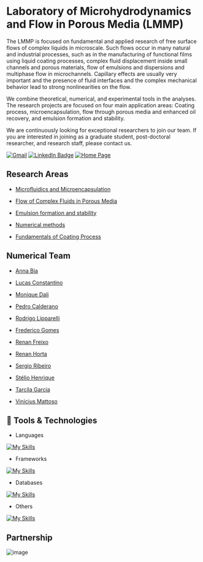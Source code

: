# Laboratory of Microhydrodynamics and Flow in Porous Media (LMMP)

The LMMP is focused on fundamental and applied research of free surface flows of complex liquids in microscale.  Such flows occur in many natural and industrial processes, such as in the manufacturing of functional films using liquid coating processes, complex fluid displacement inside small channels and porous materials, flow of emulsions and dispersions and multiphase flow in microchannels.  Capillary effects are usually very important and the presence of fluid interfaces and the complex mechanical behavior lead to strong nonlinearities on the flow.

We combine theoretical, numerical, and experimental tools in the analyses.  The research projects are focused on four main application areas: Coating process, microencapsulation, flow through porous media and enhanced oil recovery, and emulsion formation and stability.

We are continuously looking for exceptional researchers to join our team.  If you are interested in joining as a graduate student, post-doctoral researcher, and research staff, please contact us. 
  

[![Gmail](https://img.shields.io/badge/Gmail-D14836?style=for-the-badge&logo=gmail&logoColor=white&link=mailto:msc@puc-rio.br)](mailto:msc@puc-rio.br)  [![LinkedIn Badge](https://img.shields.io/badge/-LinkedIn-blue?style=flat-square&logo=Linkedin&logoColor=white&link=https://www.linkedin.com/company/lmmp-puc-rio/about/)](https://www.linkedin.com/company/lmmp-puc-rio/about/)  [![Home Page](https://img.shields.io/badge/Home%20page-0e0e0f)](https://www.linkedin.com/company/lmmp-puc-rio/about/) 


## Research Areas

* [Microfluidics and Microencapsulation](http://tmp-lmmp.mec.puc-rio.br/research/microfluidics-and-microencapsulation/)

* [Flow of Complex Fluids in Porous Media](http://tmp-lmmp.mec.puc-rio.br/research/flow-of-complex-fluids-in-porous-media/)

* [Emulsion formation and stability](http://tmp-lmmp.mec.puc-rio.br/research/emulsion-formation-and-stability/)

* [Numerical methods](http://tmp-lmmp.mec.puc-rio.br/research/numerical-methods/)

* [Fundamentals of Coating Process](http://tmp-lmmp.mec.puc-rio.br/research/fundamentals-of-coating-process/)



## Numerical Team

- [Anna Bia](https://github.com/annatrajano)

- [Lucas Constantino](https://github.com/LucasConst)  

- [Monique Dali](https://github.com/mfdali)

- [Pedro Calderano](https://github.com/phscald)

- [Rodrigo Lipparelli](https://github.com/rodlipparelli)

- [Frederico Gomes](https://github.com/fcgomes)

- [Renan Freixo](https://github.com/RenanFreixoBarbosa)

- [Renan Horta](https://github.com/renanhorta)

- [Sergio Ribeiro](https://github.com/ssribeiroLMMP)

- [Stélio Henrique](https://github.com/steliohlopes)

- [Tarcila Garcia](https://github.com/tarcilasg)

- [Vinicius Mattoso](https://github.com/vinicius-mattoso)


## 🔧 Tools & Technologies

* Languages
  
[![My Skills](https://skillicons.dev/icons?i=py,matlab,cpp,css,html,js)](https://skillicons.dev)

* Frameworks
  
[![My Skills](https://skillicons.dev/icons?i=react,docker,flask,django,tensorflow,nginx)](https://skillicons.dev)

* Databases
  
[![My Skills](https://skillicons.dev/icons?i=mysql,mongodb,postgres)](https://skillicons.dev)

* Others
  
[![My Skills](https://skillicons.dev/icons?i=vscode,visualstudio,github,latex)](https://skillicons.dev)


## Partnership

![image](https://github.com/lmmp-puc-rio/.github/assets/74414640/c8fa7e86-e955-4b4c-978e-ebdad5e53bf3)

